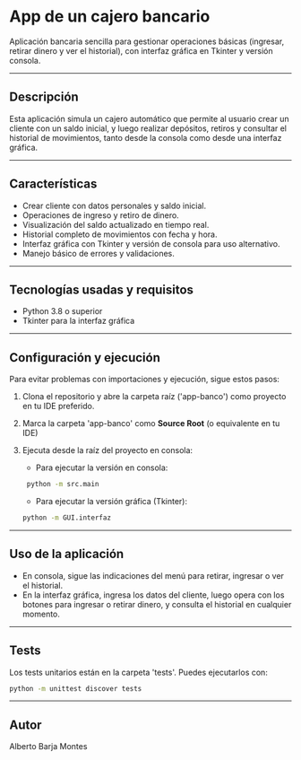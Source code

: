 # App de un cajero bancario

Aplicación bancaria sencilla para gestionar operaciones básicas (ingresar, retirar dinero y ver el historial),
con interfaz gráfica en Tkinter y versión consola.

---

## Descripción

Esta aplicación simula un cajero automático que permite al usuario crear un cliente con un saldo inicial, y luego 
realizar depósitos, retiros y consultar el historial de movimientos, tanto desde la consola como desde una interfaz
gráfica.

---

## Características

- Crear cliente con datos personales y saldo inicial.
- Operaciones de ingreso y retiro de dinero.
- Visualización del saldo actualizado en tiempo real.
- Historial completo de movimientos con fecha y hora.
- Interfaz gráfica con Tkinter y versión de consola para uso alternativo.
- Manejo básico de errores y validaciones.

---

## Tecnologías usadas y requisitos

- Python 3.8 o superior
- Tkinter para la interfaz gráfica

---

## Configuración y ejecución

Para evitar problemas con importaciones y ejecución, sigue estos pasos:

1. Clona el repositorio y abre la carpeta raíz ('app-banco') como proyecto en tu IDE preferido.
2. Marca la carpeta 'app-banco' como **Source Root** (o equivalente en tu IDE)
3. Ejecuta desde la raíz del proyecto en consola:
    
   - Para ejecutar la versión en consola:
    
   ```bash
    python -m src.main
    ```
   - Para ejecutar la versión gráfica (Tkinter):
    
   ```bash
   python -m GUI.interfaz
   ```

---

## Uso de la aplicación

- En consola, sigue las indicaciones del menú para retirar, ingresar o ver el historial.
- En la interfaz gráfica, ingresa los datos del cliente, luego opera con los botones para ingresar o retirar dinero, y 
  consulta el historial en cualquier momento.

---

## Tests

Los tests unitarios están en la carpeta 'tests'. Puedes ejecutarlos con:

```bash
python -m unittest discover tests
```

---

## Autor

Alberto Barja Montes

